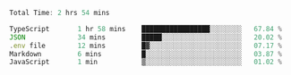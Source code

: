 <!--START_SECTION:waka-->

```typescript
Total Time: 2 hrs 54 mins

TypeScript       1 hr 58 mins    █████████████████░░░░░░░░   67.84 %
JSON             34 mins         █████░░░░░░░░░░░░░░░░░░░░   20.02 %
.env file        12 mins         █▓░░░░░░░░░░░░░░░░░░░░░░░   07.17 %
Markdown         6 mins          █░░░░░░░░░░░░░░░░░░░░░░░░   03.87 %
JavaScript       1 min           ▒░░░░░░░░░░░░░░░░░░░░░░░░   01.02 %
```

<!--END_SECTION:waka-->
